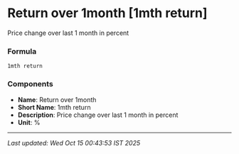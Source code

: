 # Return over 1month [1mth return]
Price change over last 1 month in percent

### Formula
```text
1mth return
```


### Components
- **Name**: Return over 1month
- **Short Name**: 1mth return
- **Description**: Price change over last 1 month in percent
- **Unit**: %

---
*Last updated: Wed Oct 15 00:43:53 IST 2025*
